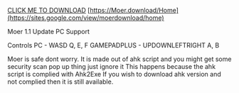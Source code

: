 [CLICK ME TO DOWNLOAD](https://github.com/mepro123/Moer/releases/)
[https://Moer.download/Home](https://sites.google.com/view/moerdownload/home)

Moer 1.1 Update
PC Support

Controls
PC - WASD Q, E, F
GAMEPADPLUS - UPDOWNLEFTRIGHT A, B

Moer is safe dont worry.
It is made out of ahk script and you might get some security scan pop up thing just ignore it
This happens because the ahk script is complied with Ahk2Exe
If you wish to download ahk version and not complied then it is still available.
